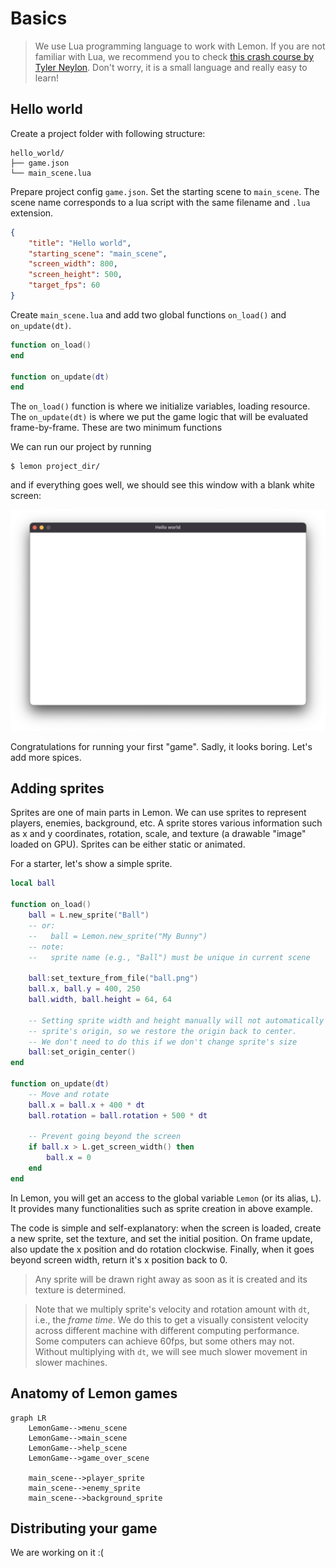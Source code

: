 # Basics

> We use Lua programming language to work with Lemon.
If you are not familiar with Lua, we recommend you to check [this crash course by Tyler Neylon](https://tylerneylon.com/a/learn-lua/).
Don't worry, it is a small language and really easy to learn!

## Hello world

Create a project folder with following structure:
```
hello_world/
├── game.json
└── main_scene.lua
```

Prepare project config `game.json`.
Set the starting scene to `main_scene`.
The scene name corresponds to a lua script with the same filename and `.lua` extension.

```json
{
    "title": "Hello world",
    "starting_scene": "main_scene",
    "screen_width": 800,
    "screen_height": 500,
    "target_fps": 60
}
```

Create `main_scene.lua` and add two global functions `on_load()` and `on_update(dt)`.

```lua
function on_load()
end

function on_update(dt)
end
```
The `on_load()` function is where we initialize variables, loading resource.
The `on_update(dt)` is where we put the game logic that will be evaluated frame-by-frame.
These are two minimum functions 

We can run our project by running
```
$ lemon project_dir/
```
and if everything goes well, we should see this window with a blank white screen:

![hello world screenshot](basics/hello%20world%20screenshot.png)

Congratulations for running your first "game".
Sadly, it looks boring.
Let's add more spices.

## Adding sprites

Sprites are one of main parts in Lemon.
We can use sprites to represent players, enemies, background, etc.
A sprite stores various information such as x and y coordinates, rotation, scale, and texture (a drawable "image" loaded on GPU).
Sprites can be either static or animated.

For a starter, let's show a simple sprite.

```lua
local ball

function on_load()
    ball = L.new_sprite("Ball")
    -- or:
    --   ball = Lemon.new_sprite("My Bunny")
    -- note:
    --   sprite name (e.g., "Ball") must be unique in current scene

    ball:set_texture_from_file("ball.png")
    ball.x, ball.y = 400, 250
    ball.width, ball.height = 64, 64

    -- Setting sprite width and height manually will not automatically update
    -- sprite's origin, so we restore the origin back to center.
    -- We don't need to do this if we don't change sprite's size
    ball:set_origin_center()
end

function on_update(dt)
    -- Move and rotate
    ball.x = ball.x + 400 * dt
    ball.rotation = ball.rotation + 500 * dt

    -- Prevent going beyond the screen
    if ball.x > L.get_screen_width() then
        ball.x = 0
    end
end
```

In Lemon, you will get an access to the global variable `Lemon` (or its alias, `L`).
It provides many functionalities such as sprite creation in above example.

The code is simple and self-explanatory: when the screen is loaded, create a new sprite, set the texture, and set the initial position.
On frame update, also update the x position and do rotation clockwise.
Finally, when it goes beyond screen width, return it's x position back to 0.

> Any sprite will be drawn right away as soon as it is created and its texture is determined.

> Note that we multiply sprite's velocity and rotation amount with `dt`, i.e., the _frame time_.
> We do this to get a visually consistent velocity across different machine with different computing performance.
> Some computers can achieve 60fps, but some others may not.
> Without multiplying with `dt`, we will see much slower movement in slower machines.

## Anatomy of Lemon games

```mermaid
graph LR
    LemonGame-->menu_scene
    LemonGame-->main_scene
    LemonGame-->help_scene
    LemonGame-->game_over_scene

    main_scene-->player_sprite
    main_scene-->enemy_sprite
    main_scene-->background_sprite
```

## Distributing your game

We are working on it :(